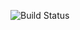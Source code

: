 
![Build Status](https://codebuild.us-east-2.amazonaws.com/badges?uuid=eyJlbmNyeXB0ZWREYXRhIjoibW9ZTHBSOFFzTlVDcVBXOUhsdno4NUVRcVZUOVRQdHdkOHU0QjdFempkWFUxSGV1ajNaVlZJSTJ0d2QzZHliZzlycFcwV0FnWmNSLzBueVhnTTZ2MnpRPSIsIml2UGFyYW1ldGVyU3BlYyI6ImNQL2diRHNtY3RXOU45MU8iLCJtYXRlcmlhbFNldFNlcmlhbCI6MX0%3D&branch=master)
